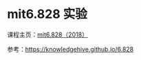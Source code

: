 # mit6.828 实验


课程主页：[mit6.828（2018）](https://pdos.csail.mit.edu/6.828/2018/schedule.html)

参考：https://knowledgehive.github.io/6.828